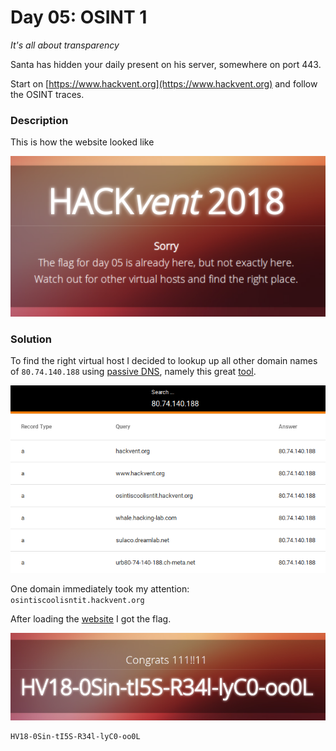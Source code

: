 # Day 05: OSINT 1

*It's all about transparency*

Santa has hidden your daily present on his server, somewhere on port 443.

Start on [https://www.hackvent.org](https://www.hackvent.org) and follow the OSINT traces.

### Description

This is how the website looked like

![website.png](files/website.png "website")

### Solution

To find the right virtual host I decided to lookup up all other domain names of `80.74.140.188` using [passive DNS](http://techgenix.com/what-passive-dns/), namely this great [tool](https://passivedns.mnemonic.no/).

![mnemonic.png](files/mnemonic.png "mnemonic")

One domain immediately took my attention: `osintiscoolisntit.hackvent.org`

After loading the [website]((https://osintiscoolisntit.hackvent.org/)) I got the flag.

![flag.png](files/flag.png "flag")

```
HV18-0Sin-tI5S-R34l-lyC0-oo0L
```
